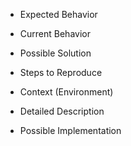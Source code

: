 <!--- TITLE --->
<!--- Provide a general summary of the issue in the Title above -->

- Expected Behavior
<!--- Tell us what should happen -->

- Current Behavior
<!--- Tell us what happens instead of the expected behavior -->

- Possible Solution
<!--- Not obligatory, but suggest a fix/reason for the bug, -->

- Steps to Reproduce
<!--- Provide a link to a live example, or an unambiguous set of steps to -->
<!--- reproduce this bug. Include code to reproduce, if relevant -->

- Context (Environment)
<!--- How has this issue affected you? What are you trying to accomplish? -->
<!--- Providing context helps us come up with a solution that is most useful in the real world -->

<!--- Provide a general summary of the issue in the Title above -->

- Detailed Description
<!--- Provide a detailed description of the change or addition you are proposing -->

- Possible Implementation
<!--- Not obligatory, but suggest an idea for implementing addition or change -->

<!--- Add relevant labels for the issues while creating them for easier tracking --->
